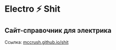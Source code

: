# Electro ⚡ Shit

## Сайт-справочник для электрика

Ссылка: <a href="https://mccrush.github.io/shit/" title="Перейти на сайт" target="_blank">mccrush.github.io/shit</a>
